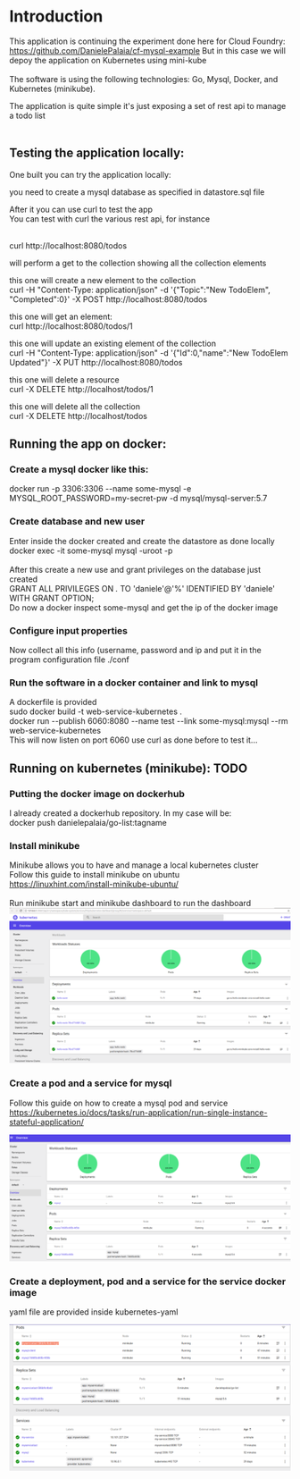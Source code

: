 # Introduction

This application is continuing the experiment done here for Cloud Foundry: </br>
https://github.com/DanielePalaia/cf-mysql-example
But in this case we will depoy the application on Kubernetes using mini-kube </br></br>
The software is using the following technologies: Go, Mysql, Docker, and Kubernetes (minikube). </br>

The application is quite simple it's just exposing a set of rest api to manage a todo list </br></br>

## Testing the application locally:
One built you can try the application locally: </br>

you need to create a mysql database as specified in datastore.sql file</br>

After it you can use curl to test the app </br>
You can test with curl the various rest api, for instance</br></br>

curl http://localhost:8080/todos</br>

will perform a  get to the collection showing all the collection elements</br>

this one will create a new element to the collection</br>
curl -H "Content-Type: application/json" -d '{"Topic":"New TodoElem", "Completed":0}' -X POST http://localhost:8080/todos</br>

this one will get an element:</br>
curl http://localhost:8080/todos/1</br>

this one will update an existing element of the collection</br>
curl -H "Content-Type: application/json" -d '{"Id":0,"name":"New TodoElem Updated"}' -X PUT http://localhost:8080/todos</br>

this one will delete a resource</br>
curl -X DELETE http://localhost/todos/1</br>

this one will delete all the collection</br>
curl -X DELETE http://localhost/todos</br>

 
## Running the app on docker:
### Create a mysql docker like this: </br>
docker run -p 3306:3306 --name some-mysql -e MYSQL_ROOT_PASSWORD=my-secret-pw -d mysql/mysql-server:5.7 </br>
### Create database and new user
Enter inside the docker created and create the datastore as done locally </br>
docker exec -it some-mysql mysql -uroot -p</br>
</br>
After this create a new use and grant privileges on the database just created </br>
GRANT ALL PRIVILEGES ON *.* TO 'daniele'@'%' IDENTIFIED BY 'daniele' WITH GRANT OPTION; </br>
Do now a docker inspect some-mysql and get the ip of the docker image 
### Configure input properties 
Now collect all this info (username, password and ip and put it in the program configuration file ./conf
### Run the software in a docker container and link to mysql
A dockerfile is provided</br>
sudo  docker build -t web-service-kubernetes .</br>
docker run --publish 6060:8080 --name test --link some-mysql:mysql --rm web-service-kubernetes </br>
This will now listen on port 6060 use curl as done before to test it...</br>

 
## Running on kubernetes (minikube): TODO

### Putting the docker image on dockerhub
I already created a dockerhub repository. In my case will be:</br>
docker push danielepalaia/go-list:tagname</br>

### Install minikube
Minikube allows you to have and manage a local kubernetes cluster </br>
Follow this guide to install minikube on ubuntu </br>
https://linuxhint.com/install-minikube-ubuntu/</br>
</br>
Run minikube start and minikube dashboard to run the dashboard </br>
 ![Screenshot](./images/image1.png)

### Create a pod and a service for mysql
Follow this guide on how to create a mysql pod and service</br>
https://kubernetes.io/docs/tasks/run-application/run-single-instance-stateful-application/

 ![Screenshot](./images/image2.png)

### Create a deployment, pod and a service for the service docker image

yaml file are provided inside kubernetes-yaml

 ![Screenshot](./images/image3.png)




 
 
